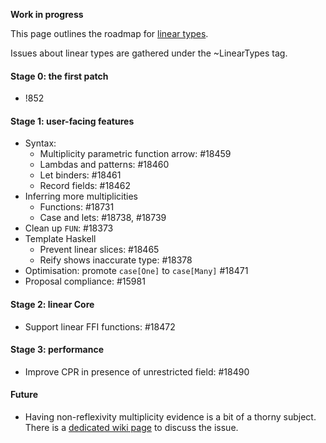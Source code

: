 **Work in progress**

This page outlines the roadmap for [linear types](linear-types).

Issues about linear types are gathered under the ~LinearTypes tag.

#### Stage 0: the first patch

- !852

#### Stage 1: user-facing features

- Syntax:
  - Multiplicity parametric function arrow: #18459
  - Lambdas and patterns: #18460
  - Let binders: #18461
  - Record fields: #18462
- Inferring more multiplicities
  - Functions: #18731
  - Case and lets: #18738, #18739
- Clean up `FUN`: #18373
- Template Haskell
  - Prevent linear slices: #18465
  - Reify shows inaccurate type: #18378
- Optimisation: promote `case[One]` to `case[Many]` #18471
- Proposal compliance: #15981

#### Stage 2: linear Core

- Support linear FFI functions: #18472

#### Stage 3: performance

- Improve CPR in presence of unrestricted field: #18490
#### Future
- Having non-reflexivity multiplicity evidence is a bit of a thorny subject. There is a [dedicated wiki page](linear-types/multiplicity-evidence) to discuss the issue.